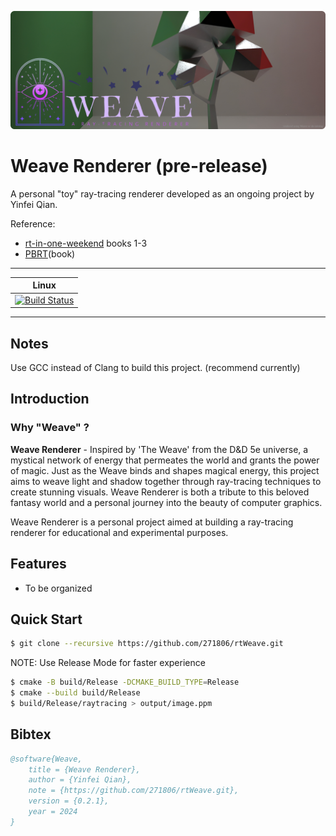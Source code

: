 ![rtWeave_v0.1.0](teaser/teaser01.png)

# Weave Renderer (pre-release)
A personal "toy" ray-tracing renderer developed as an ongoing project by Yinfei Qian.


Reference:
- [rt-in-one-weekend](https://raytracing.github.io/) books 1-3
- [PBRT](https://www.pbrt.org/)(book)

---
| Linux             | 
|       :---:       |
|[![Build Status][1]][2]|

[1]: https://github.com/271806/rtWeave/actions/workflows/c-cpp.yml/badge.svg
[2]: https://github.com/271806/rtWeave/actions/runs/11682655845

---

## Notes
Use GCC instead of Clang to build this project. (recommend currently)


## Introduction
### Why "Weave" ?
**Weave Renderer** - Inspired by 'The Weave' from the D&D 5e universe, a mystical network of energy that permeates the world and grants the power of magic. Just as the Weave binds and shapes magical energy, this project aims to weave light and shadow together through ray-tracing techniques to create stunning visuals. Weave Renderer is both a tribute to this beloved fantasy world and a personal journey into the beauty of computer graphics.


Weave Renderer is a personal project aimed at building a ray-tracing renderer for educational and experimental purposes.


## Features
- To be organized


## Quick Start

```bash
$ git clone --recursive https://github.com/271806/rtWeave.git
```


NOTE: Use Release Mode for faster experience
```bash
$ cmake -B build/Release -DCMAKE_BUILD_TYPE=Release
$ cmake --build build/Release
$ build/Release/raytracing > output/image.ppm
```


## Bibtex

```bibtex
@software{Weave,
    title = {Weave Renderer},
    author = {Yinfei Qian},
    note = {https://github.com/271806/rtWeave.git},
    version = {0.2.1},
    year = 2024
}
```
